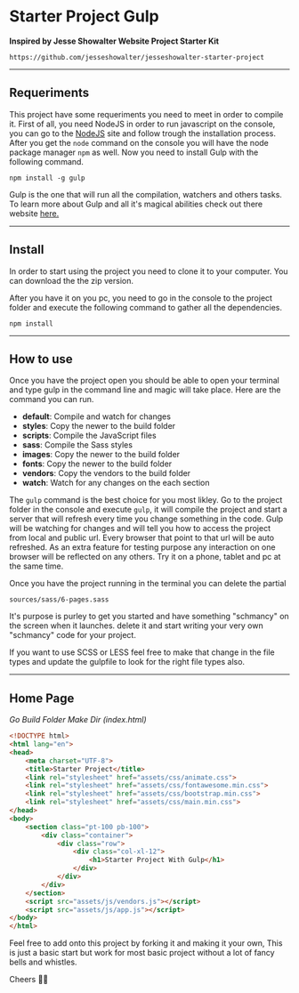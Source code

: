 # Starter Project Gulp
**Inspired by Jesse Showalter Website Project Starter Kit**
```
https://github.com/jesseshowalter/jesseshowalter-starter-project
```
***

## Requeriments
This project have some requeriments you need to meet in order to compile it. First of all, you need NodeJS in order to run javascript on the console, you can go to the [NodeJS](http://nodejs.org) site and follow trough the installation process. After you get the `node` command on the console you will have the node package manager `npm` as well. Now you need to install Gulp with the following command.

```
npm install -g gulp
```
Gulp is the one that will run all the compilation, watchers and others tasks. To learn more about Gulp and all it's magical abilities check out there website [here.](https://gulpjs.com/)

***

## Install
In order to start using the project you need to clone it to your computer. You can download the the zip version.

After you have it on you pc, you need to go in the console to the project folder and execute the following command to gather all the dependencies.
```
npm install
```

***

## How to use
Once you have the project open you should be able to open your terminal and type gulp in the command line and magic will take place. Here are the command you can run.

* **default**: Compile and watch for changes
* **styles**: Copy the newer to the build folder
* **scripts**: Compile the JavaScript files
* **sass**: Compile the Sass styles
* **images**: Copy the newer to the build folder
* **fonts**: Copy the newer to the build folder
* **vendors**: Copy the vendors to the build folder
* **watch**: Watch for any changes on the each section


The `gulp` command is the best choice for you most likley. Go to the project folder in the console and execute `gulp`, it will compile the project and start a server that will refresh every time you change something in the code. Gulp will be watching for changes and will tell you how to access the project from local and public url. Every browser that point to that url will be auto refreshed. As an extra feature for testing purpose any interaction on one browser will be reflected on any others. Try it on a phone, tablet and pc at the same time.

Once you have the project running in the terminal you can delete the partial
```
sources/sass/6-pages.sass
```
It's purpose is purley to get you started and have something "schmancy" on the screen when it launches. delete it and start writing your very own "schmancy" code for your project.

If you want to use SCSS or LESS feel free to make that change in the file types and update the gulpfile to look for the right file types also.

***

## Home Page

*Go Build Folder Make Dir (index.html)* 

```html
<!DOCTYPE html>
<html lang="en">
<head>
    <meta charset="UTF-8">
    <title>Starter Project</title>
    <link rel="stylesheet" href="assets/css/animate.css">
    <link rel="stylesheet" href="assets/css/fontawesome.min.css">
    <link rel="stylesheet" href="assets/css/bootstrap.min.css">
    <link rel="stylesheet" href="assets/css/main.min.css">
</head>
<body>
    <section class="pt-100 pb-100">
        <div class="container">
            <div class="row">
                <div class="col-xl-12">
                    <h1>Starter Project With Gulp</h1>
                </div>
            </div>
        </div>
    </section>
    <script src="assets/js/vendors.js"></script>
    <script src="assets/js/app.js"></script>
</body>
</html>
```


Feel free to add onto this project by forking it and making it your own, This is just a basic start but work for most basic project without a lot of fancy bells and whistles.

Cheers 👍🏼

